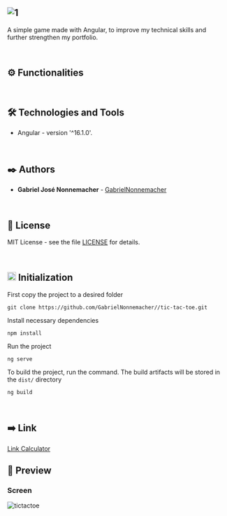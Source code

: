 ![1](https://github.com/GabrielNonnemacher/tic-tac-toe/assets/87139289/1f5a9c78-f2af-4e99-b1d4-fcf9ab896289)
---------------------

A simple game made with Angular, to improve my technical skills and further strengthen my portfolio.

<br/>

## ⚙️ Functionalities



<br/>

## 🛠️ Technologies and Tools

* Angular - version '^16.1.0'.
  
<br/>

## ✒️ Authors

* **Gabriel José Nonnemacher** - [GabrielNonnemacher](https://github.com/GabrielNonnemacher)

<br/>

## 📄 License

MIT License - see the file [LICENSE](https://github.com/GabrielNonnemacher/tic-tac-toe/blob/master/LICENSE) for details.

<br/>

## <img height="20px" src="https://cdn-icons-png.flaticon.com/512/352/352163.png"> Initialization

First copy the project to a desired folder
```
git clone https://github.com/GabrielNonnemacher//tic-tac-toe.git
```
Install necessary dependencies
```
npm install
```
Run the project
```
ng serve
```
To build the project, run the command. The build artifacts will be stored in the `dist/` directory
```
ng build
```

<br/>

## ➡️ Link
<a href="" target="_blank" rel="noopener noreferrer">Link Calculator<a/>
<br/>

## 👀 Preview
### Screen
![tictactoe](https://github.com/GabrielNonnemacher/tic-tac-toe/assets/87139289/5a2f8894-af70-4999-802c-aaa08182f4d2)


